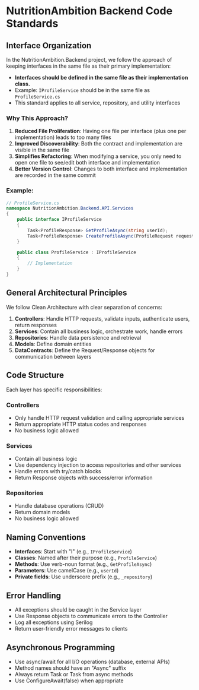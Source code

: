 # NutritionAmbition Backend Code Standards

## Interface Organization

In the NutritionAmbition.Backend project, we follow the approach of keeping interfaces in the same file as their primary implementation:

- **Interfaces should be defined in the same file as their implementation class.**
- Example: `IProfileService` should be in the same file as `ProfileService.cs`
- This standard applies to all service, repository, and utility interfaces

### Why This Approach?

1. **Reduced File Proliferation**: Having one file per interface (plus one per implementation) leads to too many files
2. **Improved Discoverability**: Both the contract and implementation are visible in the same file
3. **Simplifies Refactoring**: When modifying a service, you only need to open one file to see/edit both interface and implementation
4. **Better Version Control**: Changes to both interface and implementation are recorded in the same commit

### Example:

```csharp
// ProfileService.cs
namespace NutritionAmbition.Backend.API.Services
{
    public interface IProfileService
    {
        Task<ProfileResponse> GetProfileAsync(string userId);
        Task<ProfileResponse> CreateProfileAsync(ProfileRequest request);
    }

    public class ProfileService : IProfileService
    {
        // Implementation
    }
}
```

## General Architectural Principles

We follow Clean Architecture with clear separation of concerns:

1. **Controllers**: Handle HTTP requests, validate inputs, authenticate users, return responses
2. **Services**: Contain all business logic, orchestrate work, handle errors
3. **Repositories**: Handle data persistence and retrieval
4. **Models**: Define domain entities
5. **DataContracts**: Define the Request/Response objects for communication between layers

## Code Structure

Each layer has specific responsibilities:

### Controllers
- Only handle HTTP request validation and calling appropriate services
- Return appropriate HTTP status codes and responses
- No business logic allowed

### Services
- Contain all business logic
- Use dependency injection to access repositories and other services
- Handle errors with try/catch blocks
- Return Response objects with success/error information

### Repositories
- Handle database operations (CRUD)
- Return domain models
- No business logic allowed

## Naming Conventions

- **Interfaces**: Start with "I" (e.g., `IProfileService`)
- **Classes**: Named after their purpose (e.g., `ProfileService`)
- **Methods**: Use verb-noun format (e.g., `GetProfileAsync`)
- **Parameters**: Use camelCase (e.g., `userId`)
- **Private fields**: Use underscore prefix (e.g., `_repository`)

## Error Handling

- All exceptions should be caught in the Service layer
- Use Response objects to communicate errors to the Controller
- Log all exceptions using Serilog
- Return user-friendly error messages to clients

## Asynchronous Programming

- Use async/await for all I/O operations (database, external APIs)
- Method names should have an "Async" suffix
- Always return Task or Task<T> from async methods
- Use ConfigureAwait(false) when appropriate 